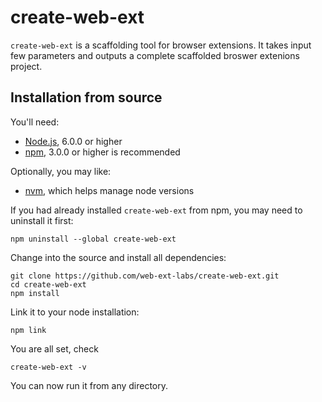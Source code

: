 # create-web-ext

`create-web-ext` is a scaffolding tool for browser extensions. It takes input few parameters and outputs a complete scaffolded broswer extenions project.

## Installation from source

You'll need:
* [Node.js](https://nodejs.org/en/), 6.0.0 or higher
* [npm](https://www.npmjs.com/), 3.0.0 or higher is recommended

Optionally, you may like:
* [nvm](https://github.com/creationix/nvm), which helps manage node versions

If you had already installed `create-web-ext` from npm,
you may need to uninstall it first:

    npm uninstall --global create-web-ext

Change into the source and install all dependencies:

    git clone https://github.com/web-ext-labs/create-web-ext.git
    cd create-web-ext
    npm install

Link it to your node installation:

    npm link

You are all set, check

    create-web-ext -v

You can now run it from any directory.
